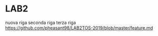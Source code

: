 # LAB2 
nuova riga 
seconda riga 
terza riga 
https://github.com/pheasant98/LAB2TOS-2019/blob/master/feature.md
